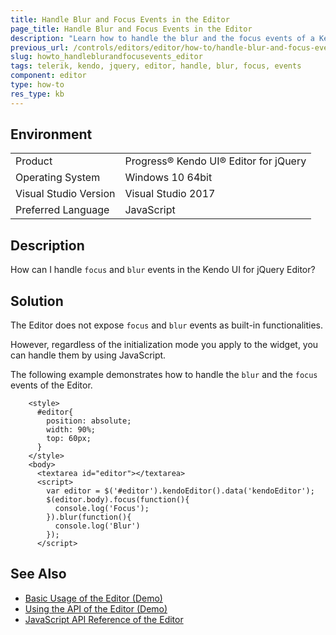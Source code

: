 ```yaml
---
title: Handle Blur and Focus Events in the Editor
page_title: Handle Blur and Focus Events in the Editor
description: "Learn how to handle the blur and the focus events of a Kendo UI Editor."
previous_url: /controls/editors/editor/how-to/handle-blur-and-focus-events, /controls/editors/editor/how-to/appearance/handle-blur-and-focus-events
slug: howto_handleblurandfocusevents_editor
tags: telerik, kendo, jquery, editor, handle, blur, focus, events
component: editor
type: how-to
res_type: kb
---
```


## Environment

<table>
 <tr>
  <td>Product</td>
  <td>Progress® Kendo UI® Editor for jQuery</td>
 </tr>
 <tr>
  <td>Operating System</td>
  <td>Windows 10 64bit</td>
 </tr>
 <tr>
  <td>Visual Studio Version</td>
  <td>Visual Studio 2017</td>
 </tr>
 <tr>
  <td>Preferred Language</td>
  <td>JavaScript</td>
 </tr>
</table>

## Description

How can I handle `focus` and `blur` events in the Kendo UI for jQuery Editor?

## Solution

The Editor does not expose `focus` and `blur` events as built-in functionalities.

However, regardless of the initialization mode you apply to the widget, you can handle them by using JavaScript.

The following example demonstrates how to handle the `blur` and the `focus` events of the Editor.

```dojo
    <style>
      #editor{
        position: absolute;
        width: 90%;
        top: 60px;
      }
    </style>
    <body>
      <textarea id="editor"></textarea>
      <script>
        var editor = $('#editor').kendoEditor().data('kendoEditor');
        $(editor.body).focus(function(){
          console.log('Focus');
        }).blur(function(){
          console.log('Blur')
        });
      </script>
```

## See Also

* [Basic Usage of the Editor (Demo)](https://demos.telerik.com/kendo-ui/editor/index)
* [Using the API of the Editor (Demo)](https://demos.telerik.com/kendo-ui/editor/api)
* [JavaScript API Reference of the Editor](/api/javascript/ui/editor)
